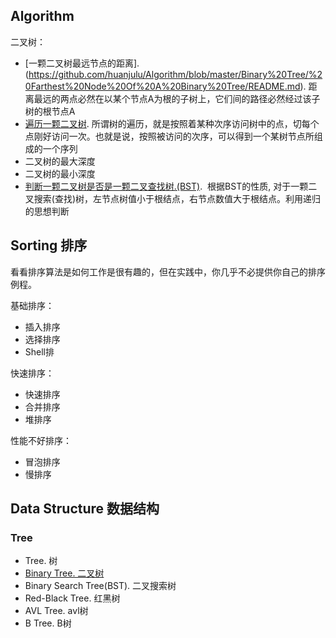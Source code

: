 

## Algorithm

二叉树：
- [一颗二叉树最远节点的距离].(https://github.com/huanjulu/Algorithm/blob/master/Binary%20Tree/%20Farthest%20Node%20Of%20A%20Binary%20Tree/README.md).  距离最远的两点必然在以某个节点A为根的子树上，它们间的路径必然经过该子树的根节点A
- [遍历一颗二叉树](https://github.com/huanjulu/Algorithm/blob/master/Binary%20Tree/Binary%20Tree%20Traversal%20/README.md).  所谓树的遍历，就是按照着某种次序访问树中的点，切每个点刚好访问一次。也就是说，按照被访问的次序，可以得到一个某树节点所组成的一个序列
- 二叉树的最大深度
- 二叉树的最小深度
- [判断一颗二叉树是否是一颗二叉查找树.(BST)](https://github.com/huanjulu/Algorithm/blob/master/Binary%20Search%20Tree/Check%20BT%20if%20one%20BST%20/README.md).  根据BST的性质, 对于一颗二叉搜索(查找)树，左节点树值小于根结点，右节点数值大于根结点。利用递归的思想判断




## Sorting 排序

看看排序算法是如何工作是很有趣的，但在实践中，你几乎不必提供你自己的排序例程。

基础排序：

- 插入排序
- 选择排序
- Shell排

快速排序：

- 快速排序
- 合并排序
- 堆排序

性能不好排序：

- 冒泡排序
- 慢排序

## Data Structure 数据结构

### Tree
- Tree. 树
- [Binary Tree. 二叉树](https://github.com/huanjulu/Algorithm/blob/master/Binary%20Tree/README.md)
- Binary Search Tree(BST). 二叉搜索树
- Red-Black Tree. 红黑树
- AVL Tree. avl树
- B Tree. B树


